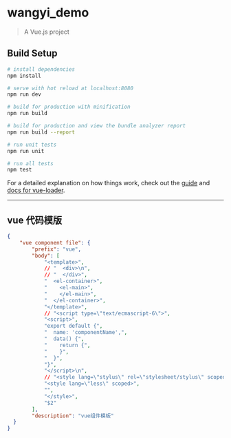 # wangyi_demo

> A Vue.js project

## Build Setup

```bash
# install dependencies
npm install

# serve with hot reload at localhost:8080
npm run dev

# build for production with minification
npm run build

# build for production and view the bundle analyzer report
npm run build --report

# run unit tests
npm run unit

# run all tests
npm test
```

For a detailed explanation on how things work, check out the [guide](http://vuejs-templates.github.io/webpack/) and [docs for vue-loader](http://vuejs.github.io/vue-loader).

---

## vue 代码模版

```json
{
	"vue component file": {
		"prefix": "vue",
		"body": [
			"<template>",
			// "  <div>\n",
			// "  </div>",
			"  <el-container>",
			"    <el-main>",
			"    </el-main>",
			"  </el-container>",
			"</template>",
			// "<script type=\"text/ecmascript-6\">",
			"<script>",
			"export default {",
			"  name: 'componentName',",
			"  data() {",
			"    return {",
			"    }",
			"  }",
			"}",
			"</script>\n",
			// "<style lang=\"stylus\" rel=\"stylesheet/stylus\" scoped>\n",
			"<style lang=\"less\" scoped>",
			"",
			"</style>",
			"$2"
		],
		"description": "vue组件模板"
  }
}
```
